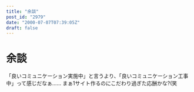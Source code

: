 ```yaml
---
title: "余談"
post_id: "2979"
date: "2000-07-07T07:39:05Z"
draft: false
---
```


# 余談

「良いコミュニケーション実施中」と言うより、「良いコミュニケーション工事中」って感じだなぁ…… まぁ1サイト作るのにこだわり過ぎた応酬かな?(笑
